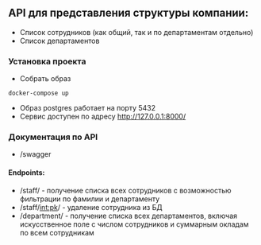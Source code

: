 ## API для представления структуры компании:
- Список сотрудников (как общий, так и по департаментам отдельно)
- Список департаментов

### Установка проекта

- Собрать образ 
```
docker-compose up
```
- Образ postgres работает на порту 5432
- Сервис доступен по адресу http://127.0.0.1:8000/

### Документация по API
- /swagger

#### Endpoints:
- /staff/ - получение списка всех сотрудников с возможностью фильтрации по фамилии и департаменту
- /staff/<int:pk>/ - удаление сотрудника из БД
- /department/ - получение списка всех департаментов, включая искусственное поле с числом сотрудников и суммарным окладам по всем сотрудникам


